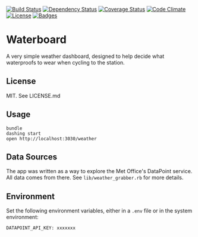[![Build Status](http://img.shields.io/travis/Floppy/waterboard.svg)](https://travis-ci.org/Floppy/waterboard)
[![Dependency Status](http://img.shields.io/gemnasium/Floppy/waterboard.svg)](https://gemnasium.com/Floppy/waterboard)
[![Coverage Status](http://img.shields.io/coveralls/Floppy/waterboard.svg)](https://coveralls.io/r/Floppy/waterboard)
[![Code Climate](http://img.shields.io/codeclimate/github/Floppy/waterboard.svg)](https://codeclimate.com/github/Floppy/waterboard)
[![License](http://img.shields.io/:license-mit-blue.svg)](http://Floppy.mit-license.org)
[![Badges](http://img.shields.io/:badges-6/6-ff6799.svg)](https://github.com/pikesley/badger)

# Waterboard

A very simple weather dashboard, designed to help decide what waterproofs to wear when cycling to the station.

## License

MIT. See LICENSE.md

## Usage

```
bundle
dashing start
open http://localhost:3030/weather
```

## Data Sources

The app was written as a way to explore the Met Office's DataPoint service. All data comes from there. See `lib/weather_grabber.rb` for more details.

## Environment

Set the following environment variables, either in a `.env` file or in the system environment:

```
DATAPOINT_API_KEY: xxxxxxx
```
